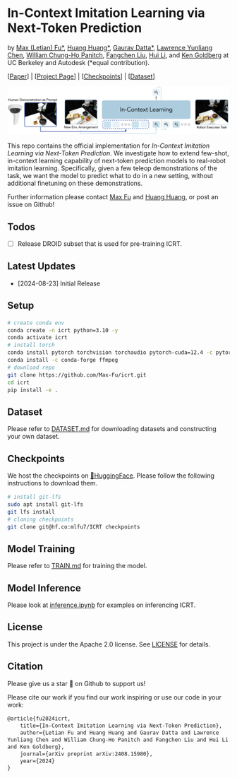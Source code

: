 # In-Context Imitation Learning via Next-Token Prediction
by <a href="https://max-fu.github.io">Max (Letian) Fu*</a>, <a href="https://qingh097.github.io/">Huang Huang*</a>, <a href="https://www.linkedin.com/in/gaurav-datta/">Gaurav Datta*</a>, <a href="https://yunliangchen.github.io/">Lawrence Yunliang Chen</a>, <a href="https://autolab.berkeley.edu/people">William Chung-Ho Panitch</a>, <a href="https://fangchenliu.github.io/">Fangchen Liu</a>, <a href="https://www.research.autodesk.com/people/hui-li/">Hui Li</a>, and <a href="https://goldberg.berkeley.edu">Ken Goldberg</a> at UC Berkeley and Autodesk (*equal contribution).

[[Paper](https://arxiv.org/abs/2408.15980)] | [[Project Page](https://icrt.dev/)] | [[Checkpoints](https://huggingface.co/mlfu7/ICRT)] | [[Dataset](https://huggingface.co/datasets/Ravenh97/ICRT-MT)]

<p align="center">
  <img src="assets/github/icrt.png" width="800">
</p>


This repo contains the official implementation for *In-Context Imitation Learning via Next-Token Prediction*. We investigate how to extend few-shot, in-context learning capability of next-token prediction models to real-robot imitation learning. Specifically, given a few teleop demonstrations of the task, we want the model to predict what to do in a new setting, without additional finetuning on these demonstrations. 

Further information please contact [Max Fu](https://max-fu.github.io) and [Huang Huang](https://qingh097.github.io/), or post an issue on Github!

## Todos
- [ ] Release DROID subset that is used for pre-training ICRT.

## Latest Updates
* [2024-08-23] Initial Release

## Setup
```bash
# create conda env
conda create -n icrt python=3.10 -y
conda activate icrt
# install torch
conda install pytorch torchvision torchaudio pytorch-cuda=12.4 -c pytorch -c nvidia 
conda install -c conda-forge ffmpeg
# download repo 
git clone https://github.com/Max-Fu/icrt.git
cd icrt 
pip install -e .
```

## Dataset

Please refer to [DATASET.md](DATASET.md) for downloading datasets and constructing your own dataset.

## Checkpoints
We host the checkpoints on [🤗HuggingFace](https://huggingface.co/mlfu7/ICRT). Please follow the following instructions to download them.
```bash 
# install git-lfs
sudo apt install git-lfs
git lfs install
# cloning checkpoints
git clone git@hf.co:mlfu7/ICRT checkpoints
```

## Model Training 

Please refer to [TRAIN.md](TRAIN.md) for training the model.

## Model Inference

Please look at [inference.ipynb](tools/inference.ipynb) for examples on inferencing ICRT.

## License
This project is under the Apache 2.0 license. See [LICENSE](LICENSE.txt) for details.

## Citation 
Please give us a star 🌟 on Github to support us!

Please cite our work if you find our work inspiring or use our code in your work:
```
@article{fu2024icrt,
    title={In-Context Imitation Learning via Next-Token Prediction}, 
    author={Letian Fu and Huang Huang and Gaurav Datta and Lawrence Yunliang Chen and William Chung-Ho Panitch and Fangchen Liu and Hui Li and Ken Goldberg},
    journal={arXiv preprint arXiv:2408.15980},
    year={2024}
}
```